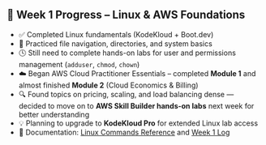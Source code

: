 ## 🐧 Week 1 Progress – Linux & AWS Foundations

- ✅ Completed Linux fundamentals (KodeKloud + Boot.dev)  
- 🧩 Practiced file navigation, directories, and system basics  
- 🕓 Still need to complete hands-on labs for user and permissions management (`adduser`, `chmod`, `chown`)  
- ☁️ Began AWS Cloud Practitioner Essentials – completed **Module 1** and almost finished **Module 2** (Cloud Economics & Billing)  
- 🔍 Found topics on pricing, scaling, and load balancing dense — decided to move on to **AWS Skill Builder hands-on labs** next week for better understanding  
- 💡 Planning to upgrade to **KodeKloud Pro** for extended Linux lab access  
- 🧾 Documentation: [Linux Commands Reference](./linux-commands.md) and [Week 1 Log](./week01_lab-setup/week01_log.md)
